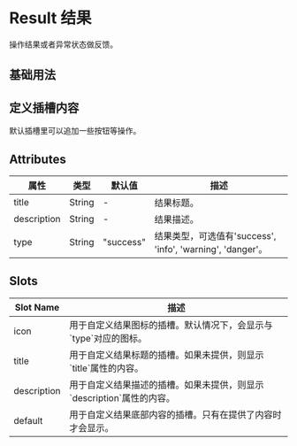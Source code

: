 <script setup>
import resultBase from "./examples/result/result-base.vue"
import resultCustom from "./examples/result/result-custom.vue"
</script>

# Result 结果

操作结果或者异常状态做反馈。


## 基础用法

<resultBase />

## 定义插槽内容

默认插槽里可以追加一些按钮等操作。

<resultCustom />

## Attributes

<table style="width:100%; display:table;">
  <thead>
    <tr>
      <th>属性</th>
      <th>类型</th>
      <th>默认值</th>
      <th>描述</th>
    </tr>
  </thead>
  <tbody>
    <tr>
      <td>title</td>
      <td>String</td>
      <td>-</td>
      <td>结果标题。</td>
    </tr>
    <tr>
      <td>description</td>
      <td>String</td>
      <td>-</td>
      <td>结果描述。</td>
    </tr>
    <tr>
      <td>type</td>
      <td>String</td>
      <td>"success"</td>
      <td>结果类型，可选值有'success', 'info', 'warning', 'danger'。</td>
    </tr>
  </tbody>
</table>

## Slots

<table style="width:100%; display:table;">
  <thead>
    <tr>
      <th>Slot Name</th>
      <th>描述</th>
    </tr>
  </thead>
  <tbody>
    <tr>
      <td>icon</td>
      <td>用于自定义结果图标的插槽。默认情况下，会显示与`type`对应的图标。</td>
    </tr>
    <tr>
      <td>title</td>
      <td>用于自定义结果标题的插槽。如果未提供，则显示`title`属性的内容。</td>
    </tr>
    <tr>
      <td>description</td>
      <td>用于自定义结果描述的插槽。如果未提供，则显示`description`属性的内容。</td>
    </tr>
    <tr>
      <td>default</td>
      <td>用于自定义结果底部内容的插槽。只有在提供了内容时才会显示。</td>
    </tr>
  </tbody>
</table>
